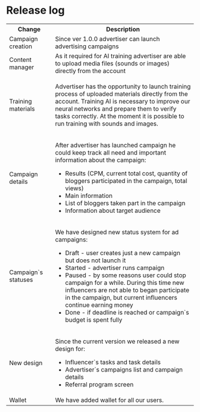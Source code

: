 # Release log

<table class="fixed-table wrapped confluenceTable"><colgroup><col style="width: 143.0px;" /><col style="width: 664.0px;" /></colgroup><tbody><tr><th class="confluenceTh">Change</th><th class="confluenceTh">Description</th></tr><tr><td class="confluenceTd">Campaign creation</td><td class="confluenceTd">Since ver 1.0.0 advertiser can launch advertising campaigns</td></tr><tr><td class="confluenceTd">Content manager</td><td class="confluenceTd">As it required for AI training advertiser are able to upload media files (sounds or images) directly from the account </td></tr><tr><td colspan="1" class="confluenceTd">Training materials</td><td colspan="1" class="confluenceTd"><p>Advertiser has the opportunity to launch training process of uploaded materials directly from the account. Training AI is necessary to improve our neural networks and prepare them to verify tasks correctly. At the moment it is possible to run training with sounds and images.</p></td></tr><tr><td colspan="1" class="confluenceTd">Campaign details</td><td colspan="1" class="confluenceTd"><p>After advertiser has launched campaign he could keep track all need and important information about the campaign:</p><ul><li>Results (CPM, current total cost, quantity of bloggers participated in the campaign, total views)</li><li>Main information</li><li>List of bloggers taken part in the campaign</li><li>Information about target audience</li></ul></td></tr><tr><td colspan="1" class="confluenceTd">Campaign`s statuses</td><td colspan="1" class="confluenceTd"><p>We have designed new status system for ad campaigns:</p><ul><li>Draft - user creates just a new campaign but does not launch it</li><li>Started - advertiser runs campaign</li><li>Paused - by some reasons user could stop campaign for a while. During this time new influencers are not able to began participate in the campaign, but current influencers continue earning money</li><li>Done - if deadline is reached or campaign`s budget is spent fully </li></ul></td></tr><tr><td colspan="1" class="confluenceTd">New design </td><td colspan="1" class="confluenceTd"><p>Since the current version we released a new design for:</p><ul><li>Influencer`s tasks and task details</li><li>Advertiser`s campaigns list and campaign details</li><li>Referral program screen</li></ul></td></tr><tr><td colspan="1" class="confluenceTd">Wallet</td><td colspan="1" class="confluenceTd">We have added wallet for all our users.</td></tr></tbody></table>
